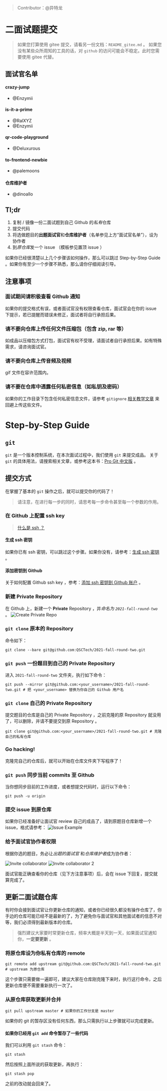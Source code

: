 > Contributor：@异特龙
# 二面试题提交
> 如果您打算使用 gitee 提交，请看另一份文档：`README_gitee.md` 。
> 如果您没有某些众所周知的工具的话，对 `github` 的访问可能会不稳定。此时您需要使用 gitee 代替。

## 面试官名单
#### crazy-jump
* @Enzymii
#### is-it-a-prime
* @RalXYZ
* @Enzymii
#### qr-code-playground
* @Deluxurous
#### to-frontend-newbie
* @palemoons
#### 仓库维护者
* @dinoallo

## Tl;dr
1. 复制 / 镜像一份二面试题到自己 Github 的*私有*仓库
2. 提交代码
3. 将选做题目的**出题面试官**和**仓库维护者**（名单参见上方“面试官名单”），设为协作者
4. 到*原仓库*发一个 issue （模板参见置顶 issue ）

如果你已经很清楚以上几个步骤该如何操作，那么可以跳过 Step-by-Step Guide 。如果你有至少一个步骤不熟悉，那么请你仔细阅读引导。

## 注意事项

### 面试期间请积极查看 Github 通知

如果你的提交格式有误，或者面试官没有权限查看仓库，面试官会在你的 issue 下提示，若已提醒而错误未修正，面试者将自行承担后果。

### 请不要向仓库上传任何文件压缩包（包含 zip, rar 等）

如成品以压缩包方式打包，面试官有权不受理，请面试者自行承担后果。如有特殊需求，请咨询面试官。

### 请不要向仓库上传音频及视频

gif 文件在容许范围内。

### 请不要在仓库中透露任何私密信息（如私钥及密码）

如果你的工作目录下包含任何私密信息文件，请参考 `gitignore` [相关教学文章](https://linuxize.com/post/gitignore-ignoring-files-in-git/) 来回避上传这些文件。

# Step-by-Step Guide
## `git`
`git` 是一个版本控制系统，在本次面试过程中，我们使用 `git` 来提交成品。
关于 `git` 的具体用法，请搜索相关文章，或参考这本书：[Pro Git 中文版](https://git-scm.com/book/zh/v2) 。
## 提交方式
在掌握了基本的 `git` 操作之后，就可以提交你的代码了！
> 请注意，在进行每一步的同时，请思考每一步命令甚至每一个参数的作用。
### 在 Github 上配置 ssh key
> [什么是 ssh ？](https://docs.github.com/cn/github/authenticating-to-github/connecting-to-github-with-ssh/about-ssh)
#### 生成 ssh 密钥
如果你已有 ssh 密钥，可以跳过这个步骤。如果你没有，请参考：[生成 ssh 密钥](https://docs.github.com/en/github/authenticating-to-github/connecting-to-github-with-ssh/generating-a-new-ssh-key-and-adding-it-to-the-ssh-agent) 。
#### 添加密钥到 Github
关于如何配置 Github ssh key ，参考：[添加 ssh 密钥到 Github 账户](https://docs.github.com/en/github/authenticating-to-github/connecting-to-github-with-ssh/adding-a-new-ssh-key-to-your-github-account) 。
### 新建 Private Repository
在 Github 上，新建一个 **Private** Repository ，并*命名为 `2021-fall-round-two`* 。
![Create Private Repo](./pics/create-private-repo.png)
### `git clone` 原本的 Repository
命令如下：

``` shell
git clone --bare git@github.com:QSCTech/2021-fall-round-two.git
```
### `git push` 一份题目到自己的 Private Repository
进入 `2021-fall-round-two` 文件夹，执行如下命令：

``` shell
git push --mirror git@github.com:<your_username>/2021-fall-round-two.git # 把 <your_username> 替换为你自己的 Github 用户名
```

### `git clone` 自己的 Private Repository
提交题目的仓库是自己的 Private Repository ，之前克隆的原 Repository 就没用了，可以删除，并请不要提交到原 Repository 。

``` shell
git clone git@github.com:<your_username>/2021-fall-round-two.git # 克隆自己的私有仓库
```

### Go hacking!
克隆完自己的仓库后，就可以开始在仓库文件夹下写程序了！

### `git push` 同步当前 commits 至 Github
当你想同步目前的工作进度，或者想提交代码时，运行以下命令：

``` shell
git push -u origin
```

### 提交 issue 到原仓库
如果你已经准备好让面试官 review 自己的成品了，请到原题目仓库新增一个 issue，格式请参考：
![Issue Example](./pics/issue-example.png)

### 给予面试官协作者权限
根据你选的题目，务必让*出题的面试官* 和*仓库维护者*成为协作者：

![Invite collaborator](./pics/invite-collab.png "将面试官加到协作者中")
![Invite collaborator 2](./pics/invite-collab-2.png "输入面试官 ID")

面试官能正确查看你的仓库（见下方注意事项）后，会在 issue 下回复，提交就算完成了。

## 更新二面试题仓库
有时你会接到面试官让你更新仓库的通知，或者你已经很久都没有操作仓库了，你手边的仓库可能已经不是最新的了，为了避免你与面试官和其他面试者的信息不对等，我们必须得到最新版本的仓库。
> 强烈建议大家要时常更新仓库，频率大概是半天到一天，如果面试官通知你，**一定要更新** 。

### 将原仓库设为你私有仓库的 remote

``` shell
git remote add upstream git@github.com:QSCTech/2021-fall-round-two.git # upstream 为原仓库
```
这个步骤只需要做一遍即可，建议大家在仓库刚克隆下来时，执行这行命令，之后更新仓库便不需要重新执行一次了。

### 从原仓库获取更新并合并

``` shell
git pull upstream master # 如果你的工作分支是 master
```
如果你的 git 的暂存区没有任何东西，那么只需执行以上步骤就可以完成更新。


#### 如果你已经用 `git add` 命令暂存了一些代码
我们可以利用 `git stash` 命令：
``` shell
git stash
```
然后按照上面所说的获取更新，再执行：

``` shell
git stash pop
```
之前的改动就会回来了。
